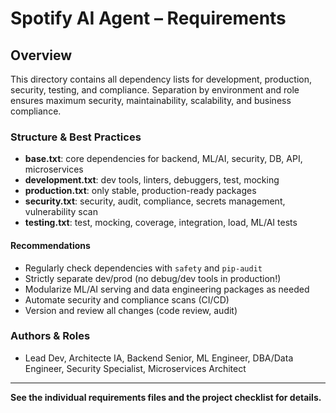 # Spotify AI Agent – Requirements

## Overview
This directory contains all dependency lists for development, production, security, testing, and compliance. Separation by environment and role ensures maximum security, maintainability, scalability, and business compliance.

### Structure & Best Practices
- **base.txt**: core dependencies for backend, ML/AI, security, DB, API, microservices
- **development.txt**: dev tools, linters, debuggers, test, mocking
- **production.txt**: only stable, production-ready packages
- **security.txt**: security, audit, compliance, secrets management, vulnerability scan
- **testing.txt**: test, mocking, coverage, integration, load, ML/AI tests

#### Recommendations
- Regularly check dependencies with `safety` and `pip-audit`
- Strictly separate dev/prod (no debug/dev tools in production!)
- Modularize ML/AI serving and data engineering packages as needed
- Automate security and compliance scans (CI/CD)
- Version and review all changes (code review, audit)

### Authors & Roles
- Lead Dev, Architecte IA, Backend Senior, ML Engineer, DBA/Data Engineer, Security Specialist, Microservices Architect

---
**See the individual requirements files and the project checklist for details.**
